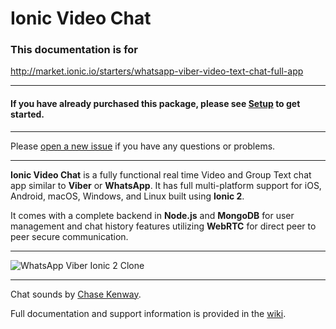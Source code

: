 # Ionic Video Chat


### This documentation is for
http://market.ionic.io/starters/whatsapp-viber-video-text-chat-full-app

---

#### If you have already purchased this package, please see [Setup](https://github.com/devin-la/ionic-video-chat-v2-issues/wiki/setup) to get started.
---

Please [open a new issue](https://github.com/devin-la/ionic-video-chat-v2-issues/issues) if you have any questions or problems.

---

**Ionic Video Chat** is a fully functional real time Video and Group Text chat app similar to **Viber** or **WhatsApp**. It has full multi-platform support for iOS, Android, macOS, Windows, and Linux built using **Ionic 2**.

It comes with a complete backend in **Node.js** and **MongoDB** for user management and chat history features utilizing **WebRTC** for direct peer to peer secure communication.

---

![WhatsApp Viber Ionic 2 Clone](https://cloud.githubusercontent.com/assets/27974/22764459/b3e7b9dc-ee1f-11e6-9ae0-e68034409014.jpg)

---

Chat sounds by [Chase Kenway](https://audiojungle.net/item/cute-pops/15096396).

Full documentation and support information is provided in the [wiki](https://github.com/devin-la/ionic-video-chat-v2-issues/wiki).
